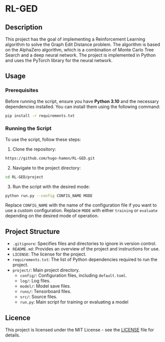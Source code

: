 # RL-GED

## Description

This project has the goal of implementing a Reinforcement Learning algorithm to solve the Graph Edit Distance problem. The algorithm is based on the AlphaZero algorithm, which is a combination of Monte Carlo Tree Search and a deep neural network. The project is implemented in Python and uses the PyTorch library for the neural network.

## Usage

### Prerequisites

Before running the script, ensure you have **Python 3.10** and the necessary dependencies installed. You can install them using the following command:

```bash
pip install -r requirements.txt
```

### Running the Script

To use the script, follow these steps:

1. Clone the repository:

```bash
https://github.com/hugo-hamon/RL-GED.git
```

2. Navigate to the project directory:

```bash
cd RL-GED/project
```

3. Run the script with the desired mode:

```bash
python run.py --config CONFIG_NAME MODE
```

Replace `CONFIG_NAME` with the name of the configuration file if you want to use a custom configuration. Replace `MODE` with either `training` or `evaluate` depending on the desired mode of operation.

## Project Structure

- `.gitignore`: Specifies files and directories to ignore in version control.
- `README.md`: Provides an overview of the project and instructions for use.
- `LICENSE`: The license for the project.
- `requirements.txt`: The list of Python dependencies required to run the project.
- `project/`: Main project directory.
  - `config/`: Configuration files, including `default.toml`.
  - `log/`: Log files.
  - `model/`: Model save files.
  - `runs/`: Tensorboard files.
  - `src/`: Source files.
  - `run.py`: Main script for training or evaluating a model

## Licence

This project is licensed under the MIT License - see the [LICENSE](LICENSE) file for details.